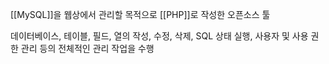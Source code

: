 [[MySQL]]을 웹상에서 관리할 목적으로 [[PHP]]로 작성한 오픈소스 툴

데이터베이스, 테이블, 필드, 열의 작성, 수정, 삭제, SQL 상태 실행, 사용자 및 사용 권한 관리 등의 전체적인 관리 작업을 수행

